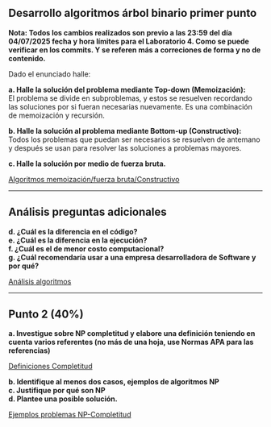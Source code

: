 ## **Desarrollo algoritmos árbol binario primer punto**

**Nota: Todos los cambios realizados son previo a las 23:59 del día 04/07/2025 fecha y hora límites para el Laboratorio 4. Como se puede verificar en los commits. Y se referen más a correciones de forma y no de contenido.** 

Dado el enunciado halle:

**a. Halle la solución del problema mediante Top-down (Memoización):**  
El problema se divide en subproblemas, y estos se resuelven recordando las soluciones por si fueran necesarias nuevamente. Es una combinación de memoización y recursión.

**b. Halle la solución al problema mediante Bottom-up (Constructivo):**  
Todos los problemas que puedan ser necesarios se resuelven de antemano y después se usan para resolver las soluciones a problemas mayores.

**c. Halle la solución por medio de fuerza bruta.**

[Algoritmos memoización/fuerza bruta/Constructivo](arbol_busqueda_recursivo.py)

---

## **Análisis preguntas adicionales**

**d. ¿Cuál es la diferencia en el código?**  
**e. ¿Cuál es la diferencia en la ejecución?**  
**f. ¿Cuál es el de menor costo computacional?**  
**g. ¿Cuál recomendaría usar a una empresa desarrolladora de Software y por qué?**

[Análisis algoritmos](README_ACMB.md)

---

## **Punto 2 (40%)**

**a. Investigue sobre NP completitud y elabore una definición teniendo en cuenta varios referentes (no más de una hoja, use Normas APA para las referencias)**

[Definiciones Completitud](NP_completitud_definición_completa.pdf)

**b. Identifique al menos dos casos, ejemplos de algoritmos NP**  
**c. Justifique por qué son NP**  
**d. Plantee una posible solución.**

[Ejemplos problemas NP-Completitud](Punto2_Completitud_NP.ipynb)
